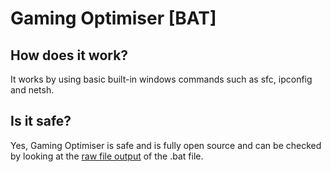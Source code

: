 # Gaming Optimiser [BAT]

## How does it work?
It works by using basic built-in windows commands
such as sfc, ipconfig and netsh.

## Is it safe?
Yes, Gaming Optimiser is safe and is fully open
source and can be checked by looking at the 
[raw file output](https://raw.githubusercontent.com/TheCrazyCatKidz/Gaming-Optimiser/main/gaming-optimiser.bat) of the .bat file.
